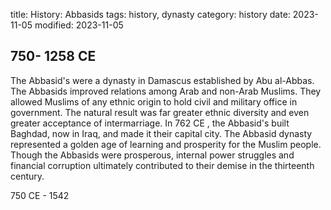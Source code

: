 title: History: Abbasids
tags: history, dynasty
category: history
date: 2023-11-05
modified: 2023-11-05


 750-
1258 CE
-
The Abbasid's were a dynasty
 in Damascus established by Abu al-Abbas. The Abbasids improved
 relations among Arab and non-Arab Muslims. They allowed Muslims of
 any ethnic origin to hold civil and military office in government.
 The natural result was far greater ethnic diversity and even greater
 acceptance of intermarriage. In 762 CE
, the Abbasid's built
 Baghdad, now in Iraq, and made it their capital city. The Abbasid
 dynasty represented a golden age of learning and prosperity for the
 Muslim people. Though the Abbasids were prosperous, internal power
 struggles and financial corruption ultimately contributed to their
 demise in the thirteenth century.


 750 CE - 1542




